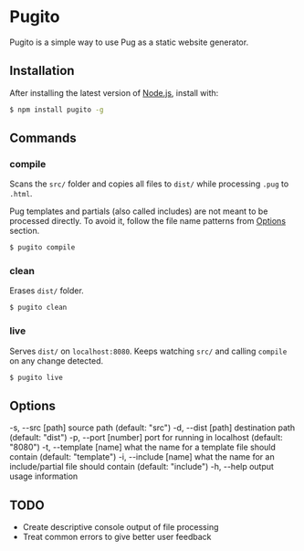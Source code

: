 # Pugito

Pugito is a simple way to use Pug as a static website generator.
 
## Installation

After installing the latest version of [Node.js](http://nodejs.org/), install with:

```bash
$ npm install pugito -g
```

## Commands
### compile

Scans the `src/` folder and copies all files to `dist/` while processing `.pug` to `.html`. 

Pug templates and partials (also called includes) are not meant to be processed directly. To avoid it, follow the file name patterns from [Options](#options) section.

```bash
$ pugito compile
```

### clean

Erases `dist/` folder.

```bash
$ pugito clean
```

### live

Serves `dist/` on `localhost:8080`. Keeps watching `src/` and calling `compile` on any change detected.

```bash
$ pugito live
```

## Options
-s, --src [path]       source path (default: "src")
-d, --dist [path]      destination path (default: "dist")
-p, --port [number]    port for running in localhost (default: "8080")
-t, --template [name]  what the name for a template file should contain (default: "template")
-i, --include [name]   what the name for an include/partial file should contain (default: "include")
-h, --help             output usage information

## TODO
 - Create descriptive console output of file processing
 - Treat common errors to give better user feedback
